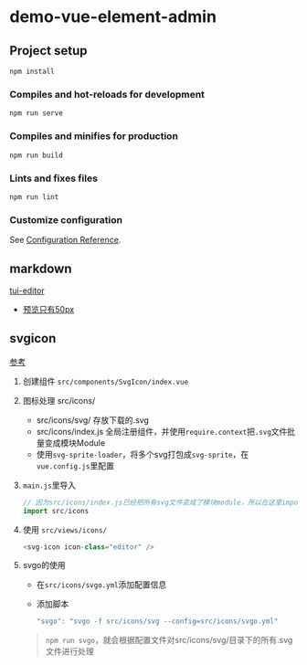 # demo-vue-element-admin

## Project setup

```
npm install
```

### Compiles and hot-reloads for development

```
npm run serve
```

### Compiles and minifies for production

```
npm run build
```

### Lints and fixes files

```
npm run lint
```

### Customize configuration

See [Configuration Reference](https://cli.vuejs.org/config/).



## markdown

[tui-editor](https://github.com/nhn/tui.editor)

- [预览只有50px](https://github.com/nhn/tui.editor/issues/923#issuecomment-635948516)

## svgicon

[参考](https://juejin.im/post/59bb864b5188257e7a427c09)

1. 创建组件 `src/components/SvgIcon/index.vue`

2. 图标处理 src/icons/

   - src/icons/svg/ 存放下载的.svg
   - src/icons/index.js 全局注册组件，并使用`require.context`把`.svg`文件批量变成模块Module
   - 使用`svg-sprite-loader`，将多个svg打包成`svg-sprite`，在`vue.config.js`里配置

3. `main.js`里导入

   ```js
   // 因为src/icons/index.js已经把所有svg文件变成了模块module，所以在这里import此文件就是把所有的svg文件模块导入了
   import src/icons
   ```

4. 使用 `src/views/icons/`

   ```js
   <svg-icon icon-class="editor" />
   ```

5. svgo的使用

   - 在`src/icons/svgo.yml`添加配置信息

   - 添加脚本

     ```js
     "svgo": "svgo -f src/icons/svg --config=src/icons/svgo.yml"
     ```

   > `npm run svgo`，就会根据配置文件对src/icons/svg/目录下的所有.svg文件进行处理



